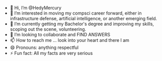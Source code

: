 - 👋 Hi, I’m @HedyMercury
- 👀 I’m interested in moving my compsci career forward, either in infrastructure defense, artificial intelligence, or another emerging field.
- 🌱 I’m currently getting my Bachelor's degree and improving my skills, scoping out the scene, volunteering.
- 💞️ I’m looking to collaborate and FIND ANSWERS
- 📫 How to reach me ... look into your heart and there I am
- 😄 Pronouns: anything respectful
- ⚡ Fun fact: All my facts are very serious

<!---
HedyMercury/HedyMercury is a ✨ special ✨ repository because its `README.md` (this file) appears on your GitHub profile.
You can click the Preview link to take a look at your changes.
--->
